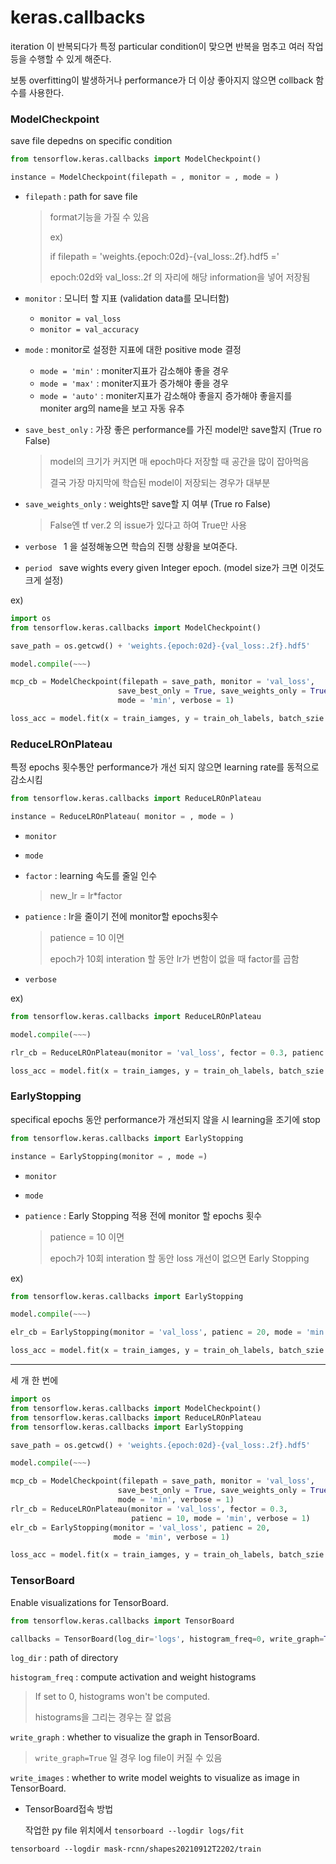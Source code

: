 # keras.callbacks

iteration 이 반복되다가 특정 particular condition이 맞으면 반복을 멈추고 여러 작업등을 수행할 수 있게 해준다.

보통 overfitting이 발생하거나 performance가 더 이상 좋아지지 않으면 collback 함수를 사용한다.



### ModelCheckpoint

save file depedns on specific condition

```python
from tensorflow.keras.callbacks import ModelCheckpoint()
```





```python
instance = ModelCheckpoint(filepath = , monitor = , mode = )
```

- `filepath` : path for save file

  >format기능을 가질 수 있음
  >
  >ex)
  >
  >if filepath = 'weights.{epoch:02d}-{val_loss:.2f}.hdf5 ='
  >
  >epoch:02d와 val_loss:.2f 의 자리에 해당 information을 넣어 저장됨

- `monitor` : 모니터 할 지표 (validation data를 모니터함)

  - `monitor = val_loss`
  - `monitor = val_accuracy`

- `mode` : monitor로 설정한 지표에 대한 positive mode 결정

  - `mode = 'min'` : moniter지표가 감소해야 좋을 경우  
  - `mode = 'max'` : moniter지표가 증가해야 좋을 경우  
  - `mode = 'auto'` : moniter지표가 감소해야 좋을지 증가해야 좋을지를 moniter arg의 name을 보고 자동 유추

- `save_best_only` : 가장 좋은 performance를 가진 model만 save할지 (True ro False)

  > model의 크기가 커지면 매 epoch마다 저장할 때 공간을 많이 잡아먹음
  >
  > 결국 가장 마지막에 학습된 model이 저장되는 경우가 대부분

- `save_weights_only` : weights만 save할 지 여부 (True ro False)

  > False엔 tf ver.2 의 issue가 있다고 하여 True만 사용

- `verbose ` 1 을 설정해놓으면  학습의 진행 상황을 보여준다.

- `period ` save wights every given Integer epoch. (model size가 크면 이것도 크게 설정)

ex)

```python
import os
from tensorflow.keras.callbacks import ModelCheckpoint()

save_path = os.getcwd() + 'weights.{epoch:02d}-{val_loss:.2f}.hdf5'

model.compile(~~~)

mcp_cb = ModelCheckpoint(filepath = save_path, monitor = 'val_loss', 
                        save_best_only = True, save_weights_only = True,
                        mode = 'min', verbose = 1)

loss_acc = model.fit(x = train_iamges, y = train_oh_labels, batch_szie = 128, epoch = 10, validation_data = (val_images, val_oh_labels), callbacks = [mcp_cb])
```





### ReduceLROnPlateau

특정 epochs 횟수통안 performance가 개선 되지 않으면 learning rate를 동적으로 감소시킴

```python
from tensorflow.keras.callbacks import ReduceLROnPlateau
```

```python
instance = ReduceLROnPlateau( monitor = , mode = )
```

- `monitor`

- `mode`

- `factor` : learning 속도를 줄일 인수  

  > new_lr = lr*factor

- `patience` : lr을 줄이기 전에 monitor할 epochs횟수

  > patience = 10 이면
  >
  > epoch가 10회 interation 할 동안 lr가 변함이 없을 때 factor를 곱함

- `verbose`



ex)

```python
from tensorflow.keras.callbacks import ReduceLROnPlateau

model.compile(~~~)

rlr_cb = ReduceLROnPlateau(monitor = 'val_loss', fector = 0.3, patienc = 10, mode = 'min', verbose = 1)

loss_acc = model.fit(x = train_iamges, y = train_oh_labels, batch_szie = 128, epoch = 30, validation_data = (val_images, val_oh_labels), callbacks = [rlr_cb])
```



### EarlyStopping

specifical epochs 동안 performance가 개선되지 않을 시 learning을 조기에 stop 

```python
from tensorflow.keras.callbacks import EarlyStopping
```

```python
instance = EarlyStopping(monitor = , mode =)
```

- `monitor`

- `mode`

- `patience` : Early Stopping 적용 전에 monitor 할 epochs 횟수

  > patience = 10 이면
  >
  > epoch가 10회 interation 할 동안 loss 개선이 없으면 Early Stopping



ex)

```python
from tensorflow.keras.callbacks import EarlyStopping

model.compile(~~~)

elr_cb = EarlyStopping(monitor = 'val_loss', patienc = 20, mode = 'min', verbose = 1)

loss_acc = model.fit(x = train_iamges, y = train_oh_labels, batch_szie = 128, epoch = 50, validation_data = (val_images, val_oh_labels), callbacks = [elr_cb])
```



---

세 개 한 번에

```python
import os
from tensorflow.keras.callbacks import ModelCheckpoint()
from tensorflow.keras.callbacks import ReduceLROnPlateau
from tensorflow.keras.callbacks import EarlyStopping

save_path = os.getcwd() + 'weights.{epoch:02d}-{val_loss:.2f}.hdf5'

model.compile(~~~)

mcp_cb = ModelCheckpoint(filepath = save_path, monitor = 'val_loss', 
                        save_best_only = True, save_weights_only = True,
                        mode = 'min', verbose = 1)
rlr_cb = ReduceLROnPlateau(monitor = 'val_loss', fector = 0.3, 
                           patienc = 10, mode = 'min', verbose = 1)
elr_cb = EarlyStopping(monitor = 'val_loss', patienc = 20, 
                       mode = 'min', verbose = 1)

loss_acc = model.fit(x = train_iamges, y = train_oh_labels, batch_szie = 128, epoch = 50, validation_data = (val_images, val_oh_labels), callbacks = [mcp_cb , rlr_cb, elr_cb])
```



### TensorBoard

Enable visualizations for TensorBoard.

```python
from tensorflow.keras.callbacks import TensorBoard

callbacks = TensorBoard(log_dir='logs', histogram_freq=0, write_graph=True, write_images=False)
```

`log_dir` : path of directory

`histogram_freq` : compute activation and weight histograms

> If set to 0, histograms won't be computed.
>
> histograms을 그리는 경우는 잘 없음

`write_graph` : whether to visualize the graph in TensorBoard. 

> `write_graph=True` 일 경우 log file이 커질 수 있음

`write_images` : whether to write model weights to visualize as image in TensorBoard.



- TensorBoard접속 방법

  작업한 py file 위치에서 `tensorboard --logdir logs/fit`

```
tensorboard --logdir mask-rcnn/shapes20210912T2202/train
```

